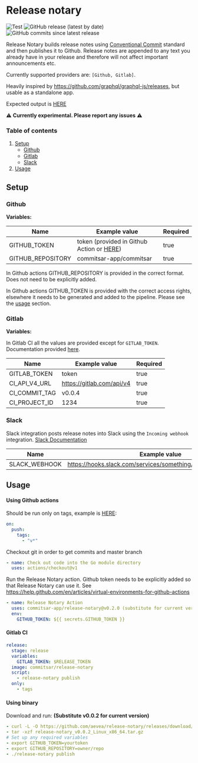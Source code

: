 # Release notary

![Test](https://github.com/aevea/release-notary/workflows/Test/badge.svg)
![GitHub release (latest by date)](https://img.shields.io/github/v/release/aevea/release-notary?style=flat-square)
![GitHub commits since latest release](https://img.shields.io/github/commits-since/aevea/release-notary/latest?style=flat-square)

Release Notary builds release notes using [Conventional Commit](https://www.conventionalcommits.org/) standard and then publishes it to Github. Release notes are appended to any text you already have in your release and therefore will not affect important announcements etc.

Currently supported providers are: `[Github, Gitlab]`.

Heavily inspired by https://github.com/graphql/graphql-js/releases, but usable as a standalone app.

Expected output is [HERE](./expected-output.md)

:warning: **Currently experimental. Please report any issues** :warning:

### Table of contents

1. [Setup](#setup)
   - [Github](#github)
   - [Gitlab](#gitlab)
   - [Slack](#slack)
2. [Usage](#usage)

## Setup

### Github

**Variables:**

| Name              | Example value                                                                                                                          | Required |
| ----------------- | -------------------------------------------------------------------------------------------------------------------------------------- | -------- |
| GITHUB_TOKEN      | token (provided in Github Action or [HERE](https://help.github.com/en/articles/creating-a-personal-access-token-for-the-command-line)) | true     |
| GITHUB_REPOSITORY | commitsar-app/commitsar                                                                                                                | true     |

In Github actions GITHUB_REPOSITORY is provided in the correct format. Does not need to be explicitly added.

In Github actions GITHUB_TOKEN is provided with the correct access rights, elsewhere it needs to be generated and added to the pipeline. Please see the [usage](#usage) section.

### Gitlab

**Variables:**

In Gitlab CI all the values are provided except for `GITLAB_TOKEN`. Documentation provided [here](https://docs.gitlab.com/ee/ci/variables/predefined_variables.html).

| Name          | Example value                                                  | Required |
| ------------- | -------------------------------------------------------------- | -------- |
| GITLAB_TOKEN  | token                                                          | true     |
| CI_API_V4_URL | https://gitlab.com/api/v4                                      | true     |
| CI_COMMIT_TAG | v0.0.4                                                         | true     |
| CI_PROJECT_ID | 1234                                                           | true     |

### Slack

Slack integration posts release notes into Slack using the `Incoming webhook` integration. [Slack Documentation](https://api.slack.com/messaging/webhooks)

| Name          | Example value                                                  | Required |
| ------------- | -------------------------------------------------------------- | -------- |
| SLACK_WEBHOOK | https://hooks.slack.com/services/something/something/something | false    |

## Usage

#### Using Github actions

Should be run only on tags, example is [HERE](https://github.com/aevea/commitsar/blob/master/.github/workflows/release.yml):

```yml
on:
  push:
    tags:
      - "v*"
```

Checkout git in order to get commits and master branch

```yml
- name: Check out code into the Go module directory
  uses: actions/checkout@v1
```

Run the Release Notary action. Github token needs to be explicitly added so that Release Notary can use it. See https://help.github.com/en/articles/virtual-environments-for-github-actions

```yml
- name: Release Notary Action
  uses: commitsar-app/release-notary@v0.2.0 (substitute for current version)
  env:
    GITHUB_TOKEN: ${{ secrets.GITHUB_TOKEN }}
```

#### Gitlab CI

```yml
release:
  stage: release
  variables:
    GITLAB_TOKEN: $RELEASE_TOKEN
  image: commitsar/release-notary
  script:
    - release-notary publish
  only:
    - tags
```

#### Using binary

Download and run: **(Substitute v0.0.2 for current version)**

```yml
- curl -L -O https://github.com/aevea/release-notary/releases/download/v0.0.2/release-notary_v0.0.2_Linux_x86_64.tar.gz
- tar -xzf release-notary_v0.0.2_Linux_x86_64.tar.gz
# Set up any required variables
- export GITHUB_TOKEN=yourtoken
- export GITHUB_REPOSITORY=owner/repo
- ./release-notary publish
```

